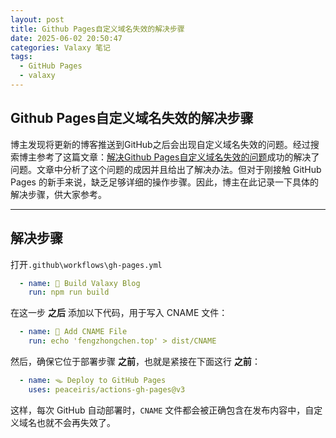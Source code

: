 ```yaml
---
layout: post
title: Github Pages自定义域名失效的解决步骤
date: 2025-06-02 20:50:47
categories: Valaxy 笔记
tags:
  - GitHub Pages
  - valaxy
---
```

## Github Pages自定义域名失效的解决步骤
博主发现将更新的博客推送到GitHub之后会出现自定义域名失效的问题。经过搜索博主参考了这篇文章：[解决Github Pages自定义域名失效的问题](https://www.suiyan.cc/blog/20230404212258)成功的解决了问题。文章中分析了这个问题的成因并且给出了解决办法。但对于刚接触 GitHub Pages 的新手来说，缺乏足够详细的操作步骤。因此，博主在此记录一下具体的解决步骤，供大家参考。

---
## 解决步骤

打开`.github\workflows\gh-pages.yml`
```yaml
  - name: 🌌 Build Valaxy Blog
    run: npm run build
```
在这一步 **之后** 添加以下代码，用于写入 CNAME 文件：
```yaml
  - name: 📝 Add CNAME File
    run: echo 'fengzhongchen.top' > dist/CNAME
```
然后，确保它位于部署步骤 **之前**，也就是紧接在下面这行 **之前**：
```yaml
  - name: 🪤 Deploy to GitHub Pages
    uses: peaceiris/actions-gh-pages@v3
```
这样，每次 GitHub 自动部署时，`CNAME` 文件都会被正确包含在发布内容中，自定义域名也就不会再失效了。